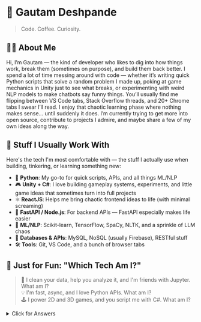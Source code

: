 # 👾 Gautam Deshpande
> Code. Coffee. Curiosity.

## 👨‍💻 About Me

Hi, I’m Gautam — the kind of developer who likes to dig into how things work, break them (sometimes on purpose), and build them back better.
I spend a lot of time messing around with code — whether it’s writing quick Python scripts that solve a random problem I made up, poking at game mechanics in Unity just to see what breaks, or experimenting with weird NLP models to make chatbots say funny things.
You’ll usually find me flipping between VS Code tabs, Stack Overflow threads, and 20+ Chrome tabs I swear I’ll read. I enjoy that chaotic learning phase where nothing makes sense… until suddenly it does.
I’m currently trying to get more into open source, contribute to projects I admire, and maybe share a few of my own ideas along the way.

## 🧰 Stuff I Usually Work With

Here's the tech I'm most comfortable with — the stuff I actually use when building, tinkering, or learning something new:

- 🐍 **Python**: My go-to for quick scripts, APIs, and all things ML/NLP  
- 🎮 **Unity + C#**: I love building gameplay systems, experiments, and little game ideas that sometimes turn into full projects  
- ⚛️ **ReactJS**: Helps me bring chaotic frontend ideas to life (with minimal screaming)  
- 🚀 **FastAPI / Node.js**: For backend APIs — FastAPI especially makes life easier  
- 🧠 **ML/NLP**: Scikit-learn, TensorFlow, SpaCy, NLTK, and a sprinkle of LLM chaos  
- 🧩 **Databases & APIs**: MySQL, NoSQL (usually Firebase), RESTful stuff  
- 🛠️ **Tools**: Git, VS Code, and a bunch of browser tabs

## 🎯 Just for Fun: "Which Tech Am I?"

> 🧪 I clean your data, help you analyze it, and I'm friends with Jupyter. What am I?  
> 💡 I'm fast, async, and I love Python APIs. What am I?  
> 🕹️ I power 2D and 3D games, and you script me with C#. What am I?

<details>
  <summary>Click for Answers</summary>

  - Pandas  
  - FastAPI  
  - Unity
</details>

